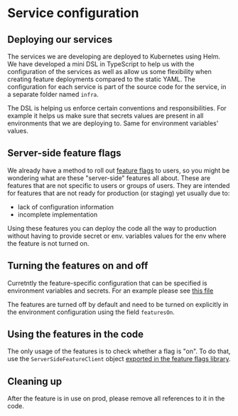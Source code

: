 # Service configuration

## Deploying our services

The services we are developing are deployed to Kubernetes using Helm. We have developed a mini DSL in TypeScript to help us with the configuration of the services as well as allow us some flexibility when creating feature deployments compared to the static YAML.
The configuration for each service is part of the source code for the service, in a separate folder named `infra`.

The DSL is helping us enforce certain conventions and responsibilities. For example it helps us make sure that secrets values are present in all environments that we are deploying to. Same for environment variables' values.

## Server-side feature flags

We already have a method to roll out [feature flags](../feature-flags.md) to users, so you might be wondering what are these "server-side" features all about. These are features that are not specific to users or groups of users. They are intended for features that are not ready for production (or staging) yet usually due to:

- lack of configuration information
- incomplete implementation

Using these features you can deploy the code all the way to production without having to provide secret or env. variables values for the env where the feature is not turned on.

## Turning the features on and off

Curretntly the feature-specific configuration that can be specified is environment variables and secrets. For an example please see [this file](../../../infra/src/dsl/toggles.spec.ts)

The features are turned off by default and need to be turned on explicitly in the environment configuration using the field `featuresOn`.

## Using the features in the code

The only usage of the features is to check whether a flag is "on". To do that, use the `ServerSideFeatureClient` object [exported in the feature flags library](../../../src/libs/feature-flags/src/lib/server-side-clients.ts).

## Cleaning up

After the feature is in use on prod, please remove all references to it in the code.
